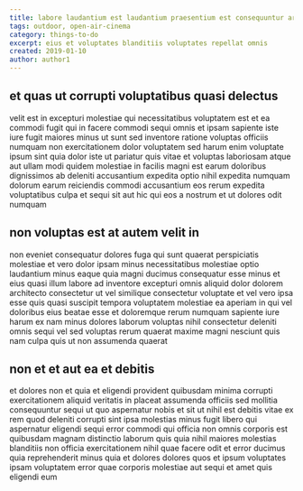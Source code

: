 ```yaml
---
title: labore laudantium est laudantium praesentium est consequuntur article 979
tags: outdoor, open-air-cinema
category: things-to-do
excerpt: eius et voluptates blanditiis voluptates repellat omnis
created: 2019-01-10
author: author1
---
```


## et quas ut corrupti voluptatibus quasi delectus

velit est in excepturi molestiae qui necessitatibus voluptatem est et ea commodi fugit qui in facere commodi sequi omnis et ipsam sapiente iste iure fugit maiores minus ut sunt sed inventore ratione voluptas officiis numquam non exercitationem dolor voluptatem sed harum enim voluptate ipsum sint quia dolor iste ut pariatur quis vitae et voluptas laboriosam atque aut ullam modi quidem molestiae in facilis magni est earum doloribus dignissimos ab deleniti accusantium expedita optio nihil expedita numquam dolorum earum reiciendis commodi accusantium eos rerum expedita voluptatibus culpa et sequi sit aut hic qui eos a nostrum et ut dolores odit numquam

## non voluptas est at autem velit in

non eveniet consequatur dolores fuga qui sunt quaerat perspiciatis molestiae et vero dolor ipsam minus necessitatibus molestiae optio laudantium minus eaque quia magni ducimus consequatur esse minus et eius quasi illum labore ad inventore excepturi omnis aliquid dolor dolorem architecto consectetur ut vel similique consectetur voluptate et vel vero ipsa esse quis quasi suscipit tempora voluptatem molestiae ea aperiam in qui vel doloribus eius beatae esse et doloremque rerum numquam sapiente iure harum ex nam minus dolores laborum voluptas nihil consectetur deleniti omnis sequi vel sed voluptas rerum quaerat maxime magni nesciunt quis nam culpa quis ut non assumenda quaerat

## non et et aut ea et debitis

et dolores non et quia et eligendi provident quibusdam minima corrupti exercitationem aliquid veritatis in placeat assumenda officiis sed mollitia consequuntur sequi ut quo aspernatur nobis et sit ut nihil est debitis vitae ex rem quod deleniti corrupti sint ipsa molestias minus fugit libero qui aspernatur eligendi sequi error commodi qui officia non omnis corporis est quibusdam magnam distinctio laborum quis quia nihil maiores molestias blanditiis non officia exercitationem nihil quae facere odit et error ducimus quia reprehenderit minus quia et dolores dolores quos et ipsum voluptates ipsam voluptatem error quae corporis molestiae aut sequi et amet quis eligendi eum
